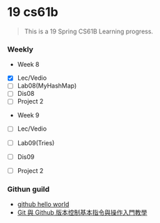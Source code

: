 # 19 cs61b

> This is a 19 Spring CS61B Learning progress. 

### Weekly

* Week 8
 - [x] Lec/Vedio
 - [ ] Lab08(MyHashMap)
 - [ ] Dis08
 - [ ] Project 2
 
 * Week 9
 - [ ] Lec/Vedio
 - [ ] Lab09(Tries)
 - [ ] Dis09
 - [ ] Project 2
 
 
 
 
 ### Githun guild
 
 * [github hello world](https://guides.github.com/activities/hello-world/)
 * [Git 與 Github 版本控制基本指令與操作入門教學](https://blog.techbridge.cc/2018/01/17/learning-programming-and-coding-with-python-git-and-github-tutorial/)

